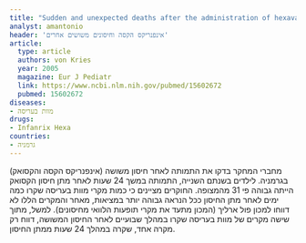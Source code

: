 ```yaml
---
title: "Sudden and unexpected deaths after the administration of hexavalent vaccines"
analyst: amantonio
header: 'אינפנריקס הקסה וחיסונים משושים אחרים'
article:
  type: article
  authors: von Kries
  year: 2005
  magazine: Eur J Pediatr
  link: https://www.ncbi.nlm.nih.gov/pubmed/15602672
  pubmed: 15602672
diseases:
- מוות בעריסה
drugs:
- Infanrix Hexa
countries:
- גרמניה
---
```


מחברי המחקר בדקו את התמותה לאחר חיסון משושה (אינפנריקס הקסה והקסואק) בגרמניה. לילדים בשנתם השנייה, התמותה במשך 24 שעות לאחר מתן חיסון הקסואק הייתה גבוהה פי 31 מהמצופה. החוקרים מציינים כי כמות מקרי מוות בעריסה שקרו כמה ימים לאחר מתן החיסון ככל הנראה גבוהה יותר במציאות, מאחר והמקרים הללו לא דווחו למכון פול ארליך (המכון מתעד את מקרי תופעות הלוואי מחיסונים). למשל, מתוך שישה מקרים של מוות בעריסה שקרו במהלך שבועיים לאחר החיסון המשושה, דווח רק מקרה אחד, שקרה במהלך 24 שעות ממתן החיסון.
